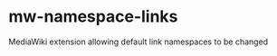 mw-namespace-links
==================

MediaWiki extension allowing default link namespaces to be changed
